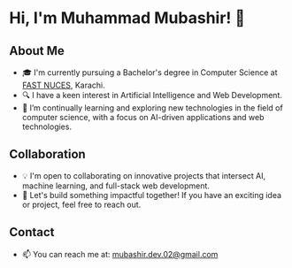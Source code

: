 # Hi, I'm Muhammad Mubashir! 👋

## About Me

- 🎓 I'm currently pursuing a Bachelor's degree in Computer Science at [FAST NUCES](https://www.nu.edu.pk/), Karachi.
- 🔍 I have a keen interest in Artificial Intelligence and Web Development.
- 🌱 I’m continually learning and exploring new technologies in the field of computer science, with a focus on AI-driven applications and web technologies.

## Collaboration

- 💡 I'm open to collaborating on innovative projects that intersect AI, machine learning, and full-stack web development.
- 🤝 Let's build something impactful together! If you have an exciting idea or project, feel free to reach out.

## Contact

- 📫 You can reach me at: mubashir.dev.02@gmail.com

<!---
mubashirdv/mubashirdv is a ✨ special ✨ repository because its `README.md` (this file) appears on your GitHub profile.
You can click the Preview link to take a look at your changes.
--->
